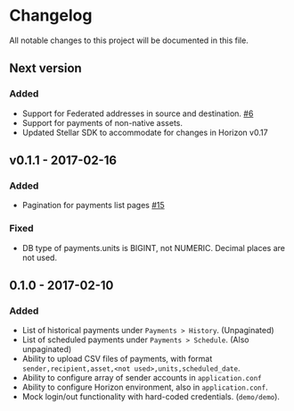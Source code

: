 # Changelog

All notable changes to this project will be documented in this file.

## Next version

### Added
- Support for Federated addresses in source and destination. [#6](https://github.com/0rora/0rora/issues/6)
- Support for payments of non-native assets.
- Updated Stellar SDK to accommodate for changes in Horizon v0.17


## v0.1.1 - 2017-02-16

### Added
- Pagination for payments list pages [#15](https://github.com/0rora/0rora/issues/15)

### Fixed
- DB type of payments.units is BIGINT, not NUMERIC. Decimal places are not used.


## 0.1.0 - 2017-02-10

### Added
- List of historical payments under `Payments > History`. (Unpaginated)
- List of scheduled payments under `Payments > Schedule`. (Also unpaginated)
- Ability to upload CSV files of payments, with format `sender,recipient,asset,<not used>,units,scheduled_date`.
- Ability to configure array of sender accounts in `application.conf`
- Ability to configure Horizon environment, also in `application.conf`.
- Mock login/out functionality with hard-coded credentials. (`demo/demo`).

